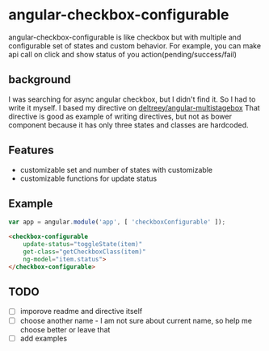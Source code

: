 angular-checkbox-configurable
=====

angular-checkbox-configurable is like checkbox but with multiple and configurable set of states and custom behavior.
For example, you can make api call on click and show status of you action(pending/success/fail)



background
-----
I was searching for async angular checkbox, but I didn't find it. So I had to write it myself.
I based my directive on [deltreey/angular-multistagebox](https://github.com/deltreey/angular-multistagebox)
That directive is good as example of writing directives, but not as bower component because it has only three states and classes are hardcoded.

Features
-----
* customizable set and number of states with customizable
* customizable functions for update status


Example
-----
```javascript
var app = angular.module('app', [ 'checkboxConfigurable' ]);
```

```html
<checkbox-configurable 
    update-status="toggleState(item)"
    get-class="getCheckboxClass(item)"
    ng-model="item.status">
</checkbox-configurable>
```

TODO
-----
- [ ] imporove readme and directive itself
- [ ] choose another name - I am not sure about current name, so help me choose better or leave that
- [ ] add examples
